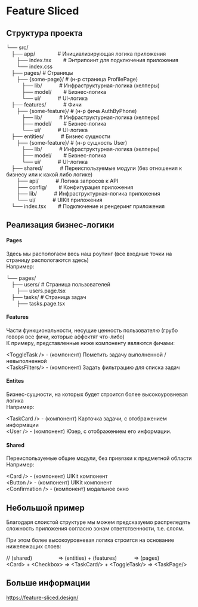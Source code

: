 # Feature Sliced

## Структура проекта

└── src/\
&emsp;├── app/                    &emsp;&emsp;&emsp;&emsp;# Инициализирующая логика приложения\
&emsp;&emsp;├── index.tsx         &emsp;&emsp;# Энтрипоинт для подключения приложения\
&emsp;&emsp;└── index.css\
&emsp;├── pages/                  # Страницы\
&emsp;&emsp;├── {some-page}/      # (н-р страница ProfilePage)\
&emsp;&emsp;&emsp;├── lib/        &emsp;&emsp;&emsp;# Инфраструктурная-логика (хелперы)\
&emsp;&emsp;&emsp;├── model/      &emsp;&emsp;# Бизнес-логика\
&emsp;&emsp;&emsp;└── ui/         &emsp;&emsp;&emsp;# UI-логика\
&emsp;├── features/               &emsp;&emsp;&emsp;# Фичи\
&emsp;&emsp;├── {some-feature}/   # (н-р фича AuthByPhone)\
&emsp;&emsp;&emsp;├── lib/        &emsp;&emsp;&emsp;# Инфраструктурная-логика (хелперы)\
&emsp;&emsp;&emsp;├── model/      &emsp;&emsp;# Бизнес-логика\
&emsp;&emsp;&emsp;└── ui/         &emsp;&emsp;&emsp;# UI-логика\
&emsp;├── entities/               &emsp;&emsp;&emsp;# Бизнес сущности\
&emsp;&emsp;├── {some-feature}/   # (н-р сущность User)\
&emsp;&emsp;&emsp;├── lib/        &emsp;&emsp;&emsp;# Инфраструктурная-логика (хелперы)\
&emsp;&emsp;&emsp;├── model/      &emsp;&emsp;# Бизнес-логика\
&emsp;&emsp;&emsp;└── ui/         &emsp;&emsp;&emsp;# UI-логика\
&emsp;├── shared/                 &emsp;&emsp;&emsp;# Переиспользуемые модули (без отношения к бизнесу или к какой либо логике)\
&emsp;&emsp;├── api/        &emsp;&emsp;&emsp;#  Логика запросов к API\
&emsp;&emsp;├── config/      &emsp;&emsp;# Конфигурация приложения\
&emsp;&emsp;├── lib/         &emsp;&emsp;&emsp;# Инфраструктурная-логика приложения\
&emsp;&emsp;└── ui/         &emsp;&emsp;&emsp;# UIKit приложения\
&emsp;└── index.tsx               &emsp;&emsp;# Подключение и рендеринг приложения

## Реализация бизнес-логики

#### Pages

Здесь мы распологаем весь наш роутинг (все входные точки на страницу распологаются здесь)\
Например:

└── pages/\
&emsp;├── users/                  # Страница пользователей\
&emsp;&emsp;├── users.page.tsx   
&emsp;├── tasks/                  # Страница задач\
&emsp;&emsp;├── tasks.page.tsx

#### Features

Части функциональности, несущие ценность пользователю (грубо говоря все фичи, которые аффектят что-либо)\
К примеру, представленные ниже компоненту являются фичами:

&lt;ToggleTask /&gt; - (компонент) Пометить задачу выполненной / невыполненной\
&lt;TasksFilters/&gt; - (компонент) Задать фильтрацию для списка задач

#### Entites

Бизнес-сущности, на которых будет строится более высокоуровневая логика\
Например:

&lt;TaskCard /&gt; - (компонент) Карточка задачи, с отображением информации\
&lt;User /&gt; - (компонент) Юзер, с отображением его информации.

#### Shared​

Переиспользуемые общие модули, без привязки к предметной области\
Например:

&lt;Card /&gt; - (компонент) UIKit компонент\
&lt;Button /&gt; - (компонент) UIKit компонент\
&lt;Confirmation /&gt; - (компонент) модальное окно

## Небольшой пример

Благодаря слоистой структуре мы можем предсказуемо распреледять сложность приложения согласно зонам ответственности, т.е. слоям.

При этом более высокоуровневая логика строится на основание нижележащих слоев:

// (shared)&emsp;&emsp;&emsp;&emsp;&emsp;=> (entities)  + (features)&emsp;&emsp;&emsp;  => (pages)\
&lt;Card> + &lt;Checkbox&gt; => &lt;TaskCard/&gt; + &lt;ToggleTask/&gt;  => &lt;TaskPage/&gt;

## Больше информации 

https://feature-sliced.design/

